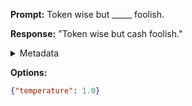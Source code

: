 **Prompt:**
Token wise but _____ foolish.

**Response:**
"Token wise but cash foolish."

<details><summary>Metadata</summary>

- Duration: 970 ms
- Datetime: 2023-09-02T22:12:42.516719
- Model: gpt-3.5-turbo-0613

</details>

**Options:**
```json
{"temperature": 1.0}
```

